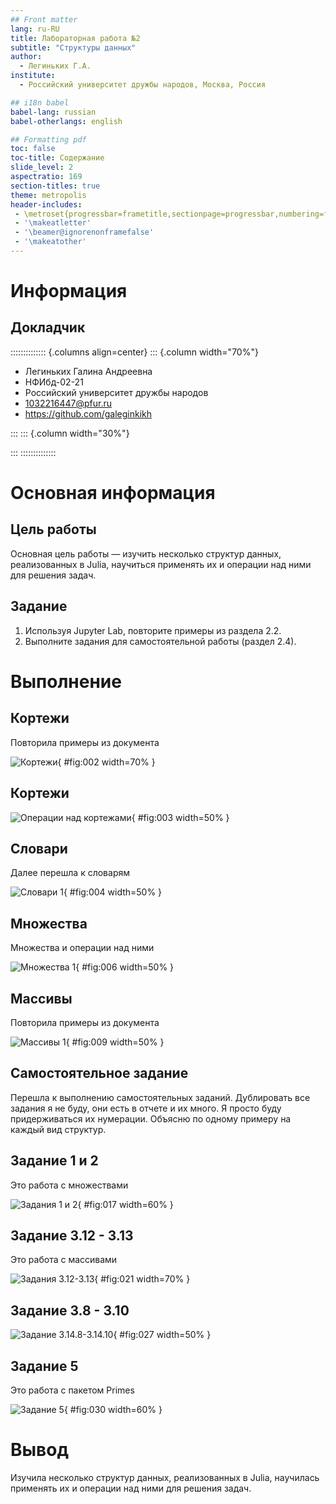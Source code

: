 ```yaml
---
## Front matter
lang: ru-RU
title: Лабораторная работа №2
subtitle: "Структуры данных"
author:
  - Легиньких Г.А.
institute:
  - Российский университет дружбы народов, Москва, Россия

## i18n babel
babel-lang: russian
babel-otherlangs: english

## Formatting pdf
toc: false
toc-title: Содержание
slide_level: 2
aspectratio: 169
section-titles: true
theme: metropolis
header-includes:
 - \metroset{progressbar=frametitle,sectionpage=progressbar,numbering=fraction}
 - '\makeatletter'
 - '\beamer@ignorenonframefalse'
 - '\makeatother'
---
```


# Информация

## Докладчик

:::::::::::::: {.columns align=center}
::: {.column width="70%"}

  * Легиньких Галина Андреевна
  * НФИбд-02-21
  * Российский университет дружбы народов
  * [1032216447@pfur.ru](mailto:1032216447@pfur.ru)
  * <https://github.com/galeginkikh>

:::
::: {.column width="30%"}

:::
::::::::::::::

# Основная информация

## Цель работы

Основная цель работы — изучить несколько структур данных, реализованных в Julia, научиться применять их и операции над ними для решения задач. 

## Задание

1. Используя Jupyter Lab, повторите примеры из раздела 2.2.
2. Выполните задания для самостоятельной работы (раздел 2.4).

# Выполнение

## Кортежи

Повторила примеры из документа

![Кортежи](image/2.png){ #fig:002 width=70% }

## Кортежи

![Операции над кортежами](image/3.png){ #fig:003 width=50% }

## Словари

Далее перешла к словарям

![Словари 1](image/4.png){ #fig:004 width=50% }

## Множества

Множества и операции над ними

![Множества 1](image/6.png){ #fig:006 width=50% }

## Массивы

Повторила примеры из документа

![Массивы 1](image/9.png){ #fig:009 width=50% }

## Самостоятельное задание

Перешла к выполнению самостоятельных заданий. Дублировать все задания я не буду, они есть в отчете и их много. Я просто буду придерживаться их нумерации. Объясню по одному примеру на каждый вид структур.

## Задание 1 и 2

Это работа с множествами

![Задания 1 и 2](image/17.png){ #fig:017 width=60% }

## Задание 3.12 - 3.13

Это работа с массивами

![Задания 3.12-3.13](image/21.png){ #fig:021 width=70% }

## Задание 3.8 - 3.10

![Задание 3.14.8-3.14.10](image/27.png){ #fig:027 width=50% }

## Задание 5

Это работа с пакетом Primes

![Задание 5](image/30.png){ #fig:030 width=60% }

# Вывод

Изучила несколько структур данных, реализованных в Julia, научилась применять их и операции над ними для решения задач.
